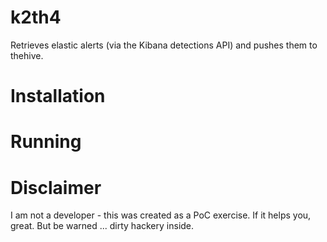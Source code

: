 # k2th4

Retrieves elastic alerts (via the Kibana detections API) and pushes them to thehive.

# Installation

# Running

# Disclaimer
I am not a developer - this was created as a PoC exercise.  If it helps you, great.  But be warned ... dirty hackery inside.
